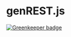 genREST.js
==========

[![Greenkeeper badge](https://badges.greenkeeper.io/cebor/genREST.svg)](https://greenkeeper.io/)
